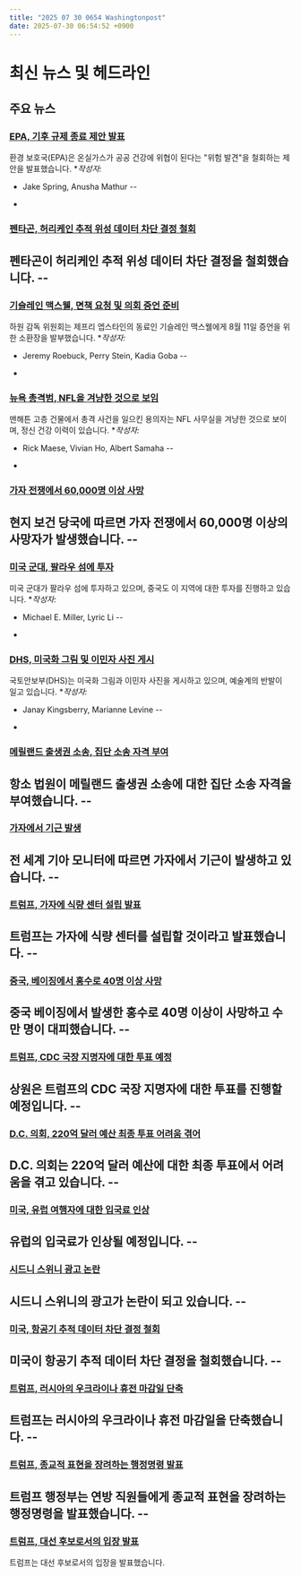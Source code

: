 ```yaml
---
title: "2025 07 30 0654 Washingtonpost"
date: 2025-07-30 06:54:52 +0900
---
```


# 최신 뉴스 및 헤드라인
## 주요 뉴스
### [EPA, 기후 규제 종료 제안 발표](https://www.washingtonpost.com/climate-environment/2025/07/29/epa-endangerment-finding-clean-air-act/)
환경 보호국(EPA)은 온실가스가 공공 건강에 위협이 된다는 "위험 발견"을 철회하는 제안을 발표했습니다. **작성자:*
* Jake Spring, Anusha Mathur --
-
### [펜타곤, 허리케인 추적 위성 데이터 차단 결정 철회](https://www.washingtonpost.com/politics/2025/07/29/trump-presidency-news-scotland-starmer/)
펜타곤이 허리케인 추적 위성 데이터 차단 결정을 철회했습니다. --
-
### [기슬레인 맥스웰, 면책 요청 및 의회 증언 준비](https://www.washingtonpost.com/national-security/2025/07/29/ghislaine-maxwell-wants-immunity-questions-advance-testify-congress/)
하원 감독 위원회는 제프리 엡스타인의 동료인 기슬레인 맥스웰에게 8월 11일 증언을 위한 소환장을 발부했습니다. **작성자:*
* Jeremy Roebuck, Perry Stein, Kadia Goba --
-
### [뉴욕 총격범, NFL을 겨냥한 것으로 보임](https://www.washingtonpost.com/nation/2025/07/29/shane-tamura-nyc-manhattan-shooting-suspect-nfl-cte/)
맨해튼 고층 건물에서 총격 사건을 일으킨 용의자는 NFL 사무실을 겨냥한 것으로 보이며, 정신 건강 이력이 있습니다. **작성자:*
* Rick Maese, Vivian Ho, Albert Samaha --
-
### [가자 전쟁에서 60,000명 이상 사망](https://www.washingtonpost.com/world/2025/07/29/gaza-death-toll-60000/)
현지 보건 당국에 따르면 가자 전쟁에서 60,000명 이상의 사망자가 발생했습니다. --
-
### [미국 군대, 팔라우 섬에 투자](https://www.washingtonpost.com/world/2025/07/29/palau-pacific-island-us-military-china/)
미국 군대가 팔라우 섬에 투자하고 있으며, 중국도 이 지역에 대한 투자를 진행하고 있습니다. **작성자:*
* Michael E. Miller, Lyric Li --
-
### [DHS, 미국화 그림 및 이민자 사진 게시](https://www.washingtonpost.com/immigration/2025/07/29/trump-dhs-immigrants-social-paintings/)
국토안보부(DHS)는 미국화 그림과 이민자 사진을 게시하고 있으며, 예술계의 반발이 일고 있습니다. **작성자:*
* Janay Kingsberry, Marianne Levine --
-
### [메릴랜드 출생권 소송, 집단 소송 자격 부여](https://www.washingtonpost.com/dc-md-va/2025/07/29/trump-birthright-citizenship-court-case/)
항소 법원이 메릴랜드 출생권 소송에 대한 집단 소송 자격을 부여했습니다. --
-
### [가자에서 기근 발생](https://www.washingtonpost.com/world/2025/07/29/gaza-famine-ipc-israel-palestinians/)
전 세계 기아 모니터에 따르면 가자에서 기근이 발생하고 있습니다. --
-
### [트럼프, 가자에 식량 센터 설립 발표](https://www.washingtonpost.com/politics/2025/07/28/trump-starvation-gaza-israel-aid/)
트럼프는 가자에 식량 센터를 설립할 것이라고 발표했습니다. --
-
### [중국, 베이징에서 홍수로 40명 이상 사망](https://www.washingtonpost.com/world/2025/07/29/china-floods-beijing-extreme-weather/)
중국 베이징에서 발생한 홍수로 40명 이상이 사망하고 수만 명이 대피했습니다. --
-
### [트럼프, CDC 국장 지명자에 대한 투표 예정](https://www.washingtonpost.com/health/2025/07/29/susan-monarez-cdc-director-confirmation/)
상원은 트럼프의 CDC 국장 지명자에 대한 투표를 진행할 예정입니다. --
-
### [D.C. 의회, 220억 달러 예산 최종 투표 어려움 겪어](https://www.washingtonpost.com/dc-md-va/2025/07/28/dc-council-budget-vote-rental-act/)
D.C. 의회는 220억 달러 예산에 대한 최종 투표에서 어려움을 겪고 있습니다. --
-
### [미국, 유럽 여행자에 대한 입국료 인상](https://www.washingtonpost.com/world/2025/07/29/europe-entry-fee-increase-americans/)
유럽의 입국료가 인상될 예정입니다. --
-
### [시드니 스위니 광고 논란](https://www.washingtonpost.com/style/2025/07/28/sydney-sweeney-american-eagle-ad/)
시드니 스위니의 광고가 논란이 되고 있습니다. --
-
### [미국, 항공기 추적 데이터 차단 결정 철회](https://www.washingtonpost.com/weather/2025/07/29/hurricane-forecasting-data-defense-satellites/)
미국이 항공기 추적 데이터 차단 결정을 철회했습니다. --
-
### [트럼프, 러시아의 우크라이나 휴전 마감일 단축](https://www.washingtonpost.com/politics/2025/07/28/trump-russia-ukraine-ceasefire-sanctions/)
트럼프는 러시아의 우크라이나 휴전 마감일을 단축했습니다. --
-
### [트럼프, 종교적 표현을 장려하는 행정명령 발표](https://www.washingtonpost.com/business/2025/07/28/federal-workers-religious-expression/)
트럼프 행정부는 연방 직원들에게 종교적 표현을 장려하는 행정명령을 발표했습니다. --
-
### [트럼프, 대선 후보로서의 입장 발표](https://www.washingtonpost.com/politics/2025/07/29/have-republicans-won-young-men/)
트럼프는 대선 후보로서의 입장을 발표했습니다.